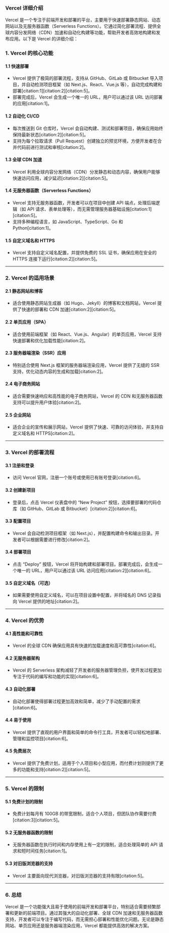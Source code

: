 
### Vercel 详细介绍

Vercel 是一个专注于前端开发和部署的平台，主要用于快速部署静态网站、动态网站以及无服务器函数（Serverless Functions）。它通过简化部署流程、提供全球内容分发网络（CDN）加速和自动化构建等功能，帮助开发者高效地构建和发布应用。以下是 Vercel 的详细介绍：


### 1. **Vercel 的核心功能**

#### 1.1 快速部署
- Vercel 提供了极简的部署流程，支持从 GitHub、GitLab 或 Bitbucket 导入项目，并自动检测项目框架（如 Next.js、React、Vue.js 等），自动完成构建和部署[citation:1][citation:2][citation:5]。
- 部署完成后，Vercel 会生成一个唯一的 URL，用户可以通过该 URL 访问部署的应用[citation:1]。

#### 1.2 自动化 CI/CD
- 每次推送到 Git 仓库时，Vercel 会自动构建、测试和部署项目，确保应用始终保持最新状态[citation:2][citation:5]。
- 支持为每个拉取请求（Pull Request）创建独立的预览环境，方便开发者在合并代码前进行测试和审核[citation:2]。

#### 1.3 全球 CDN 加速
- Vercel 利用全球内容分发网络（CDN）分发静态和动态内容，确保用户能够快速访问应用，减少延迟[citation:2][citation:5]。

#### 1.4 无服务器函数（Serverless Functions）
- Vercel 支持无服务器函数，开发者可以在项目中创建 API 端点，处理后端逻辑（如 API 请求、表单处理等），而无需管理服务器基础设施[citation:1][citation:5]。
- 支持多种编程语言，如 JavaScript、TypeScript、Go 和 Python[citation:1]。

#### 1.5 自定义域名和 HTTPS
- Vercel 支持自定义域名配置，并提供免费的 SSL 证书，确保应用在安全的 HTTPS 连接下运行[citation:2][citation:5]。

---

### 2. **Vercel 的适用场景**

#### 2.1 静态网站和博客
- 适合使用静态网站生成器（如 Hugo、Jekyll）的博客和文档网站，Vercel 提供了快速的部署和 CDN 加速[citation:2][citation:5]。

#### 2.2 单页应用（SPA）
- 适合使用前端框架（如 React、Vue.js、Angular）的单页应用，Vercel 支持快速部署和优化加载性能[citation:2]。

#### 2.3 服务器端渲染（SSR）应用
- 特别适合使用 Next.js 框架的服务器端渲染应用，Vercel 提供了无缝的 SSR 支持，优化动态内容的生成和加载[citation:2]。

#### 2.4 电子商务网站
- 适合需要快速响应和高性能的电子商务网站，Vercel 的 CDN 和无服务器函数支持可以提升用户体验[citation:2]。

#### 2.5 企业网站
- 适合企业的宣传和展示网站，Vercel 提供了快速、可靠的访问体验，并支持自定义域名和 HTTPS[citation:2]。

---

### 3. **Vercel 的部署流程**

#### 3.1 注册和登录
- 访问 Vercel 官网，注册一个账号或使用已有账号登录[citation:6]。

#### 3.2 创建新项目
- 登录后，点击 Vercel 仪表盘中的 “New Project” 按钮，选择要部署的代码仓库（如 GitHub、GitLab 或 Bitbucket）[citation:2][citation:6]。

#### 3.3 配置项目
- Vercel 会自动检测项目框架（如 Next.js），并配置构建命令和输出目录。开发者可以根据需要进行修改[citation:2]。

#### 3.4 部署项目
- 点击 “Deploy” 按钮，Vercel 将开始构建和部署项目。部署完成后，会生成一个唯一的 URL，用户可以通过该 URL 访问应用[citation:2][citation:6]。

#### 3.5 自定义域名（可选）
- 如果需要使用自定义域名，可以在项目设置中配置，并将域名的 DNS 记录指向 Vercel 提供的地址[citation:2]。

---

### 4. **Vercel 的优势**

#### 4.1 高性能和可靠性
- Vercel 的全球 CDN 确保应用具有快速的加载速度和高可靠性[citation:6]。

#### 4.2 无服务器架构
- Vercel 的 Serverless 架构减轻了开发者的服务器管理负担，使开发过程更加专注于代码的编写和功能的实现[citation:6]。

#### 4.3 自动化部署
- 自动化部署使得部署过程更加高效和简单，减少了手动配置的需求[citation:6]。

#### 4.4 易于使用
- Vercel 提供了直观的用户界面和简单的命令行工具，开发者可以轻松地部署、管理和监控项目[citation:6]。

#### 4.5 免费层次
- Vercel 提供了免费计划，适用于个人项目和小型应用，而付费计划则提供了更多的功能和支持[citation:2][citation:5]。

---

### 5. **Vercel 的限制**

#### 5.1 免费计划的限制
- 免费计划每月有 100GB 的带宽限制，适合个人项目，但团队协作需要付费[citation:3][citation:5]。

#### 5.2 无服务器函数的限制
- 无服务器函数在执行时间和内存使用上有一定的限制，适合处理简单的 API 请求和短时间任务[citation:1]。

#### 5.3 对旧版浏览器的支持
- Vercel 主要面向现代浏览器，对旧版浏览器的支持有限[citation:5]。

---

### 6. **总结**

Vercel 是一个功能强大且易于使用的前端开发和部署平台，特别适合需要频繁部署和更新的前端项目。通过其强大的自动化部署、全球 CDN 加速和无服务器函数支持，开发者可以专注于编写代码，而无需担心部署和性能优化问题。无论是静态网站、单页应用还是服务器端渲染应用，Vercel 都能提供高效的解决方案。




